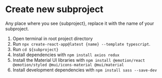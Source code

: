 # Create new subproject
Any place where you see {subproject}, replace it with the name of your subproject.
1. Open terminal in root project directory
2. Run `npx create-react-app@latest {name} --template typescript`.
3. Run `cd ${subproject}`
4. Install dependencies with
`npm install axios redux`
5. Install the Material UI libraries with
`npm install
@emotion/react
@emotion/styled
@mui/icons-material
@mui/material`
6. Install development dependencies with
`npm install sass --save-dev`
